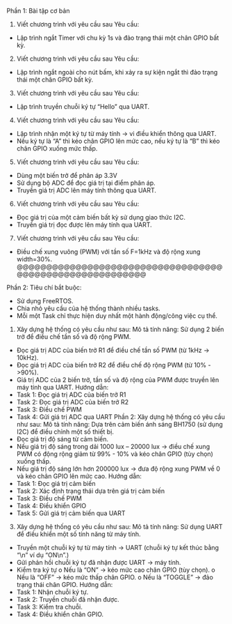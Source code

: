 Phần 1:  Bài tập cơ bản
1.	Viết chương trình với yêu cầu sau
Yêu cầu: 
-	Lập trình ngắt Timer với chu kỳ 1s và đảo trạng thái một chân GPIO bất kỳ.
2.	Viết chương trình với yêu cầu sau
Yêu cầu:
-	Lập trình ngắt ngoài cho nút bấm, khi xảy ra sự kiện ngắt thì đảo trạng thái một chân GPIO bất kỳ.
3.	Viết chương trình với yêu cầu sau
Yêu cầu: 
-	Lập trình truyền chuỗi ký tự “Hello” qua UART.
4.	Viết chương trình với yêu cầu sau
Yêu cầu:
-	Lập trình nhận một ký tự từ máy tính -> vi điều khiển thông qua UART.
-	Nếu ký tự là “A” thì kéo chân GPIO lên mức cao, nếu ký tự là “B” thì kéo chân GPIO xuống mức thấp.
5.	Viết chương trình với yêu cầu sau
Yêu cầu:
-	Dùng một biến trở để phân áp 3.3V
-	Sử dụng bộ ADC để đọc giá trị tại điểm phân áp. 
-	Truyền giá trị ADC lên máy tính thông qua UART.
6.	Viết chương trình với yêu cầu sau
Yêu cầu: 
-	Đọc giá trị của một cảm biến bất kỳ sử dụng giao thức I2C.
-	Truyền giá trị đọc được lên máy tính qua UART.
7.	Viết chương trình với yêu cầu sau
Yêu cầu:
-	Điều chế xung vuông (PWM) với tần số F=1kHz và độ rộng xung width=30%.
@@@@@@@@@@@@@@@@@@@@@@@@@@@@@@@@@@@@@@@@@@@@@@@@@@@@@@@@@

Phần 2: 
Tiêu chí bắt buộc:
-	Sử dụng FreeRTOS.
-	Chia nhỏ yêu cầu của hệ thống thành nhiều tasks.
-	Mỗi một Task chỉ thực hiện duy nhất một hành động/công việc cụ thể.
1.	Xây dựng hệ thống có yêu cầu như sau:
Mô tả tính năng:  Sử dụng 2 biến trở để điều chế tần số và độ rộng PWM.
-	Đọc giá trị ADC của biến trở R1 để điều chế tần số PWM (từ 1kHz -> 10kHz).
-	Đọc giá trị ADC của biến trở R2 để điều chế độ rộng PWM (từ 10% - >90%).
-	Giá trị ADC của 2 biến trở, tần số và độ rộng của PWM được truyền lên máy tính qua UART.
Hướng dẫn:
-	Task 1: Đọc giá trị ADC của biến trở R1
-	Task 2: Đọc giá trị ADC của biến trở R2
-	Task 3: Điều chế PWM
-	Task 4: Gửi giá trị ADC qua UART
Phần 2: Xây dựng hệ thống có yêu cầu như sau:
Mô tả tính năng: Dựa trên cảm biến ánh sáng BH1750 (sử dụng I2C) để điều chỉnh một số thiết bị.
-	Đọc giá trị độ sáng từ cảm biến.
-	Nếu giá trị độ sáng trong dải 1000 lux – 20000 lux -> điều chế xung PWM có động rộng giảm từ 99% - 10% và kéo chân GPIO (tùy chọn) xuống thấp.
-	Nếu giá trị độ sáng lớn hơn 200000 lux -> đưa độ rộng xung PWM về 0 và kéo chân GPIO lên mức cao.
Hướng dẫn:
-	Task 1: Đọc giá trị cảm biến
-	Task 2: Xác định trạng thái dựa trên giá trị cảm biến
-	Task 3: Điều chế PWM
-	Task 4: Điều khiển GPIO
-	Task 5: Gửi giá trị cảm biến qua UART
3.	Xây dựng hệ thống có yêu cầu như sau: 
Mô tả tính năng: Sử dụng UART để điều khiển một số tính năng từ máy tính.
-	Truyền một chuỗi ký tự từ máy tính -> UART (chuỗi ký tự kết thúc bằng “\n” ví dụ “ON\n”.)
-	Gửi phản hồi chuỗi ký tự đã nhận được UART -> máy tính.
-	Kiểm tra ký tự
o	Nếu là “ON” -> kéo mức cao chân GPIO (tùy chọn).
o	Nếu là “OFF” -> kéo mức thấp chân GPIO.
o	Nếu là “TOGGLE” -> đảo trạng thái chân GPIO.
Hướng dẫn:
-	Task 1: Nhận chuỗi ký tự.
-	Task 2: Truyền chuỗi đã nhận được.
-	Task 3: Kiểm tra chuỗi.
-	Task 4: Điều khiển chân GPIO.
